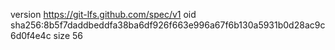 version https://git-lfs.github.com/spec/v1
oid sha256:8b5f7daddbeddfa38ba6df926f663e996a67f6b130a5931b0d28ac9c6d0f4e4c
size 56
